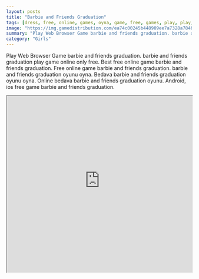 ```yaml
---
layout: posts
title: "Barbie and Friends Graduation"
tags: [dress, free, online, games, oyna, game, free, games, play, play, games]
image: "https://img.gamedistribution.com/ea74c00245b448909ee7a7328a784bc6.jpg"
summary: "Play Web Browser Game barbie and friends graduation. barbie and friends graduation play game online only free. Best free online game barbie and friends graduation. Free online game barbie and friends graduation. barbie and friends graduation oyunu oyna. Bedava barbie and friends graduation oyunu oyna. Online bedava barbie and friends graduation oyunu. Android, ios free game barbie and friends graduation."
category: "Girls"
---
```


Play Web Browser Game barbie and friends graduation. barbie and friends graduation play game online only free. Best free online game barbie and friends graduation. Free online game barbie and friends graduation. barbie and friends graduation oyunu oyna. Bedava barbie and friends graduation oyunu oyna. Online bedava barbie and friends graduation oyunu. Android, ios free game barbie and friends graduation.

<iframe width="100%" height="480px;" src="https://html5.gamedistribution.com/ea74c00245b448909ee7a7328a784bc6/"></iframe>